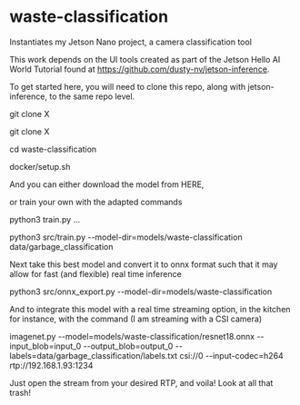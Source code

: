 # waste-classification


Instantiates my Jetson Nano project, a camera classification tool


This work depends on the UI tools created as part of the Jetson Hello AI World Tutorial
found at https://github.com/dusty-nv/jetson-inference.


To get started here, you will need to clone this repo, along with jetson-inference, to the same repo level.


git clone X

git clone X

cd waste-classification

docker/setup.sh



And you can either download the model from HERE,

or train your own with the adapted commands

python3 train.py ...


python3 src/train.py --model-dir=models/waste-classification data/garbage_classification

Next take this best model and convert it to onnx format such that it may allow for fast (and flexible) real time inference


python3 src/onnx_export.py --model-dir=models/waste-classification


And to integrate this model with a real time streaming option, in the kitchen for instance, with the command (I am streaming with a CSI camera)

imagenet.py --model=models/waste-classification/resnet18.onnx --input_blob=input_0 --output_blob=output_0 --labels=data/garbage_classification/labels.txt csi://0  --input-codec=h264 rtp://192.168.1.93:1234


Just open the stream from your desired RTP, and voila! Look at all that trash!
